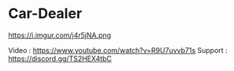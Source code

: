 # Car-Dealer

https://i.imgur.com/j4r5jNA.png

Video : https://www.youtube.com/watch?v=R9U7uvvb71s
Support : https://discord.gg/TS2HEX4tbC
